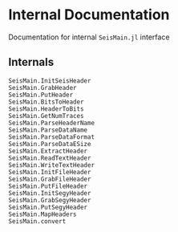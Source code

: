 # Internal Documentation

Documentation for internal `SeisMain.jl` interface


## Internals


```@docs
SeisMain.InitSeisHeader
SeisMain.GrabHeader
SeisMain.PutHeader
SeisMain.BitsToHeader
SeisMain.HeaderToBits
SeisMain.GetNumTraces
SeisMain.ParseHeaderName
SeisMain.ParseDataName
SeisMain.ParseDataFormat
SeisMain.ParseDataESize
SeisMain.ExtractHeader
SeisMain.ReadTextHeader
SeisMain.WriteTextHeader
SeisMain.InitFileHeader
SeisMain.GrabFileHeader
SeisMain.PutFileHeader
SeisMain.InitSegyHeader
SeisMain.GrabSegyHeader
SeisMain.PutSegyHeader
SeisMain.MapHeaders
SeisMain.convert
```
